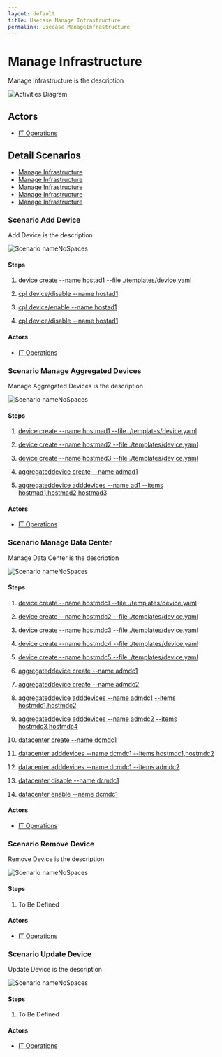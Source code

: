 ```yaml
---
layout: default
title: Usecase Manage Infrastructure
permalink: usecase-ManageInfrastructure
---
```


# Manage Infrastructure

Manage Infrastructure is the description

![Activities Diagram](./activities.svg)

## Actors

* [IT Operations](actor-itops)


## Detail Scenarios

* [Manage Infrastructure](#scenario-AddDevice)
* [Manage Infrastructure](#scenario-ManageAggregatedDevices)
* [Manage Infrastructure](#scenario-ManageDataCenter)
* [Manage Infrastructure](#scenario-RemoveDevice)
* [Manage Infrastructure](#scenario-UpdateDevice)

  
### Scenario Add Device

Add Device is the description

![Scenario nameNoSpaces](./AddDevice.svg)

#### Steps

1. [device create --name hostad1 --file ./templates/device.yaml](#action-device-create)

1. [cpl device/disable --name hostad1](#action-cpl-device-disable)

1. [cpl device/enable --name hostad1](#action-cpl-device-enable)

1. [cpl device/disable --name hostad1](#action-cpl-device-disable)


#### Actors

* [IT Operations](actor-itops)


### Scenario Manage Aggregated Devices

Manage Aggregated Devices is the description

![Scenario nameNoSpaces](./ManageAggregatedDevices.svg)

#### Steps

1. [device create --name hostmad1 --file ./templates/device.yaml](#action-device-create)

1. [device create --name hostmad2 --file ./templates/device.yaml](#action-device-create)

1. [device create --name hostmad3 --file ./templates/device.yaml](#action-device-create)

1. [aggregateddevice create --name admad1](#action-aggregateddevice-create)

1. [aggregateddevice adddevices --name ad1 --items hostmad1,hostmad2,hostmad3](#action-aggregateddevice-adddevices)


#### Actors

* [IT Operations](actor-itops)


### Scenario Manage Data Center

Manage Data Center is the description

![Scenario nameNoSpaces](./ManageDataCenter.svg)

#### Steps

1. [device create --name hostmdc1 --file ./templates/device.yaml](#action-device-create)

1. [device create --name hostmdc2 --file ./templates/device.yaml](#action-device-create)

1. [device create --name hostmdc3 --file ./templates/device.yaml](#action-device-create)

1. [device create --name hostmdc4 --file ./templates/device.yaml](#action-device-create)

1. [device create --name hostmdc5 --file ./templates/device.yaml](#action-device-create)

1. [aggregateddevice create --name admdc1](#action-aggregateddevice-create)

1. [aggregateddevice create --name admdc2](#action-aggregateddevice-create)

1. [aggregateddevice adddevices --name admdc1 --items hostmdc1,hostmdc2](#action-aggregateddevice-adddevices)

1. [aggregateddevice adddevices --name admdc2 --items hostmdc3,hostmdc4](#action-aggregateddevice-adddevices)

1. [datacenter create --name dcmdc1](#action-datacenter-create)

1. [datacenter adddevices --name dcmdc1 --items hostmdc1,hostmdc2](#action-datacenter-adddevices)

1. [datacenter adddevices --name dcmdc1 --items admdc2](#action-datacenter-adddevices)

1. [datacenter disable --name dcmdc1](#action-datacenter-disable)

1. [datacenter enable --name dcmdc1](#action-datacenter-enable)


#### Actors

* [IT Operations](actor-itops)


### Scenario Remove Device

Remove Device is the description

![Scenario nameNoSpaces](./RemoveDevice.svg)

#### Steps

1. To Be Defined


#### Actors

* [IT Operations](actor-itops)


### Scenario Update Device

Update Device is the description

![Scenario nameNoSpaces](./UpdateDevice.svg)

#### Steps

1. To Be Defined


#### Actors

* [IT Operations](actor-itops)




